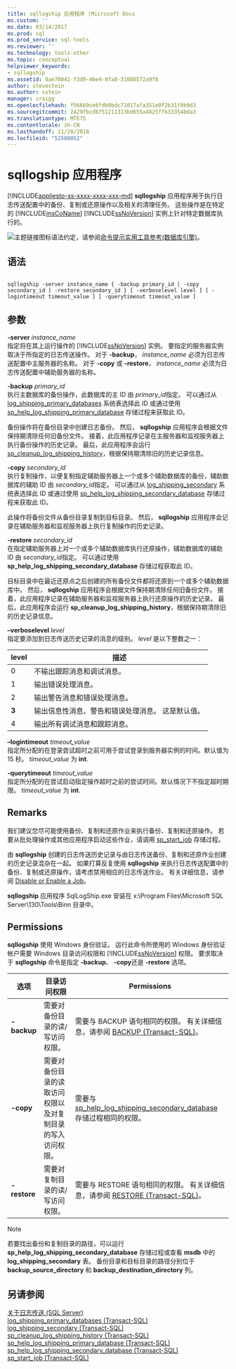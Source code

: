 ```yaml
---
title: sqllogship 应用程序 |Microsoft Docs
ms.custom: ''
ms.date: 03/14/2017
ms.prod: sql
ms.prod_service: sql-tools
ms.reviewer: ''
ms.technology: tools-other
ms.topic: conceptual
helpviewer_keywords:
- sqllogship
ms.assetid: 8ae70041-f3d9-46e4-8fa8-31088572a9f8
author: stevestein
ms.author: sstein
manager: craigg
ms.openlocfilehash: f56669ce6fdb9bdc71017afa351e0f2b31f0b9d3
ms.sourcegitcommit: 2429fbcdb751211313bd655a4825ffb33354bda3
ms.translationtype: MTE75
ms.contentlocale: zh-CN
ms.lasthandoff: 11/28/2018
ms.locfileid: "52508052"
---
```

# <a name="sqllogship-application"></a>sqllogship 应用程序
[!INCLUDE[appliesto-ss-xxxx-xxxx-xxx-md](../includes/appliesto-ss-xxxx-xxxx-xxx-md.md)]
  **sqllogship** 应用程序用于执行日志传送配置中的备份、复制或还原操作以及相关的清理任务。 这些操作是在特定的 [!INCLUDE[msCoName](../includes/msconame-md.md)] [!INCLUDE[ssNoVersion](../includes/ssnoversion-md.md)] 实例上针对特定数据库执行的。  
  
 ![主题链接图标](../database-engine/configure-windows/media/topic-link.gif "主题链接图标")语法约定，请参阅[命令提示实用工具参考&#40;数据库引擎&#41;](../tools/command-prompt-utility-reference-database-engine.md)。  
  
## <a name="syntax"></a>语法  
  
```  
  
sqllogship -server instance_name { -backup primary_id | -copy secondary_id | -restore secondary_id } [ -verboselevel level ] [ -logintimeout timeout_value ] [ -querytimeout timeout_value ]  
```  
  
## <a name="arguments"></a>参数  
 **-server** *instance_name*  
 指定将在其上运行操作的 [!INCLUDE[ssNoVersion](../includes/ssnoversion-md.md)] 实例。 要指定的服务器实例取决于所指定的日志传送操作。 对于 **-backup**， *instance_name* 必须为日志传送配置中主服务器的名称。 对于 **-copy** 或 **-restore**， *instance_name* 必须为日志传送配置中辅助服务器的名称。  
  
 **-backup** *primary_id*  
 执行主数据库的备份操作，此数据库的主 ID 由 *primary_id*指定。 可以通过从 [log_shipping_primary_databases](../relational-databases/system-tables/log-shipping-primary-databases-transact-sql.md) 系统表选择此 ID 或通过使用 [sp_help_log_shipping_primary_database](../relational-databases/system-stored-procedures/sp-help-log-shipping-primary-database-transact-sql.md) 存储过程来获取此 ID。  
  
 备份操作将在备份目录中创建日志备份。 然后， **sqllogship** 应用程序会根据文件保持期清除任何旧备份文件。 接着，此应用程序记录在主服务器和监视服务器上执行备份操作的历史记录。 最后，此应用程序会运行 [sp_cleanup_log_shipping_history](../relational-databases/system-stored-procedures/sp-cleanup-log-shipping-history-transact-sql.md)，根据保持期清除旧的历史记录信息。  
  
 **-copy** *secondary_id*  
 执行复制操作，以便复制指定辅助服务器上一个或多个辅助数据库的备份，辅助数据库的辅助 ID 由 *secondary_id*指定。 可以通过从 [log_shipping_secondary](../relational-databases/system-tables/log-shipping-secondary-transact-sql.md) 系统表选择此 ID 或通过使用 [sp_help_log_shipping_secondary_database](../relational-databases/system-stored-procedures/sp-help-log-shipping-secondary-database-transact-sql.md) 存储过程来获取此 ID。  
  
 此操作将备份文件从备份目录复制到目标目录。 然后， **sqllogship** 应用程序会记录在辅助服务器和监视服务器上执行复制操作的历史记录。  
  
 **-restore** *secondary_id*  
 在指定辅助服务器上对一个或多个辅助数据库执行还原操作，辅助数据库的辅助 ID 由 *secondary_id*指定。 可以通过使用 **sp_help_log_shipping_secondary_database** 存储过程获取此 ID。  
  
 目标目录中在最近还原点之后创建的所有备份文件都将还原到一个或多个辅助数据库中。 然后， **sqllogship** 应用程序会根据文件保持期清除任何旧备份文件。 接着，此应用程序记录在辅助服务器和监视服务器上执行还原操作的历史记录。 最后，此应用程序会运行 **sp_cleanup_log_shipping_history**，根据保持期清除旧的历史记录信息。  
  
 **–verboselevel** *level*  
 指定要添加到日志传送历史记录的消息的级别。 *level* 是以下整数之一：  
  
|level|描述|  
|-----------|-----------------|  
|0|不输出跟踪消息和调试消息。|  
|1|输出错误处理消息。|  
|2|输出警告消息和错误处理消息。|  
|**3**|输出信息性消息、警告和错误处理消息。 这是默认值。|  
|4|输出所有调试消息和跟踪消息。|  
  
 **–logintimeout** *timeout_value*  
 指定所分配的在登录尝试超时之前可用于尝试登录到服务器实例的时间。默认值为 15 秒。 *timeout_value* 为 **int**_._  
  
 **-querytimeout** *timeout_value*  
 指定所分配的在尝试启动指定操作超时之前的尝试时间。默认情况下不指定超时期限。 *timeout_value* 为 **int**_._  
  
## <a name="remarks"></a>Remarks  
 我们建议您尽可能使用备份、复制和还原作业来执行备份、复制和还原操作。 若要从批处理操作或其他应用程序启动这些作业，请调用 [sp_start_job](../relational-databases/system-stored-procedures/sp-start-job-transact-sql.md) 存储过程。  
  
 由 **sqllogship** 创建的日志传送历史记录与由日志传送备份、复制和还原作业创建的历史记录混杂在一起。 如果打算反复使用 **sqllogship** 来执行日志传送配置中的备份、复制或还原操作，请考虑禁用相应的日志传送作业。 有关详细信息，请参阅 [Disable or Enable a Job](../ssms/agent/disable-or-enable-a-job.md)。  
  
 **sqllogship** 应用程序 SqlLogShip.exe 安装在 x:\Program Files\Microsoft SQL Server\130\Tools\Binn 目录中。  
  
## <a name="permissions"></a>Permissions  
 **sqllogship** 使用 Windows 身份验证。 运行此命令所使用的 Windows 身份验证帐户需要 Windows 目录访问权限和 [!INCLUDE[ssNoVersion](../includes/ssnoversion-md.md)] 权限。 要求取决于 **sqllogship** 命令是指定 **-backup**、 **-copy**还是 **-restore** 选项。  
  
|选项|目录访问权限|Permissions|  
|------------|----------------------|-----------------|  
|**-backup**|需要对备份目录的读/写访问权限。|需要与 BACKUP 语句相同的权限。 有关详细信息，请参阅 [BACKUP (Transact-SQL)](../t-sql/statements/backup-transact-sql.md)。|  
|**-copy**|需要对备份目录的读取访问权限以及对复制目录的写入访问权限。|需要与 [sp_help_log_shipping_secondary_database](../relational-databases/system-stored-procedures/sp-help-log-shipping-secondary-database-transact-sql.md) 存储过程相同的权限。|  
|**-restore**|需要对复制目录的读/写访问权限。|需要与 RESTORE 语句相同的权限。 有关详细信息，请参阅 [RESTORE (Transact-SQL)](../t-sql/statements/restore-statements-transact-sql.md)。|  
  
> [!NOTE]  
>  若要找出备份和复制目录的路径，可以运行 **sp_help_log_shipping_secondary_database** 存储过程或查看 **msdb** 中的 **log_shipping_secondary** 表。 备份目录和目标目录的路径分别位于 **backup_source_directory** 和 **backup_destination_directory** 列。  
  
## <a name="see-also"></a>另请参阅  
 [关于日志传送 (SQL Server)](../database-engine/log-shipping/about-log-shipping-sql-server.md)   
 [log_shipping_primary_databases (Transact-SQL)](../relational-databases/system-tables/log-shipping-primary-databases-transact-sql.md)   
 [log_shipping_secondary (Transact-SQL)](../relational-databases/system-tables/log-shipping-secondary-transact-sql.md)   
 [sp_cleanup_log_shipping_history (Transact-SQL)](../relational-databases/system-stored-procedures/sp-cleanup-log-shipping-history-transact-sql.md)   
 [sp_help_log_shipping_primary_database (Transact-SQL)](../relational-databases/system-stored-procedures/sp-help-log-shipping-primary-database-transact-sql.md)   
 [sp_help_log_shipping_secondary_database (Transact-SQL)](../relational-databases/system-stored-procedures/sp-help-log-shipping-secondary-database-transact-sql.md)   
 [sp_start_job (Transact-SQL)](../relational-databases/system-stored-procedures/sp-start-job-transact-sql.md)  
  
  
